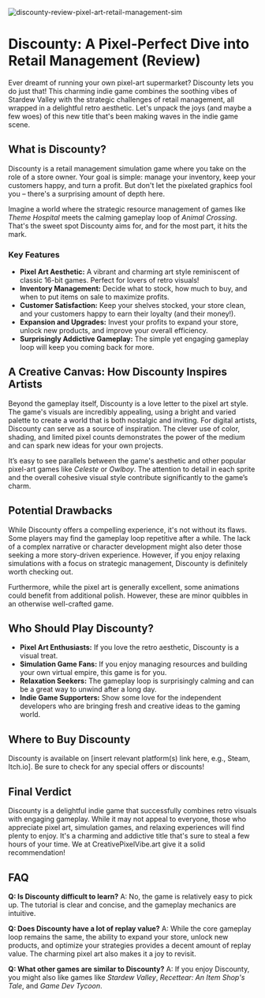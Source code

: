 ![discounty-review-pixel-art-retail-management-sim](https://images.pexels.com/photos/18069362/pexels-photo-18069362.png?auto=compress&cs=tinysrgb&fit=crop&h=627&w=1200)

# Discounty: A Pixel-Perfect Dive into Retail Management (Review)

Ever dreamt of running your own pixel-art supermarket? Discounty lets you do just that! This charming indie game combines the soothing vibes of Stardew Valley with the strategic challenges of retail management, all wrapped in a delightful retro aesthetic. Let's unpack the joys (and maybe a few woes) of this new title that's been making waves in the indie game scene.

## What is Discounty?

Discounty is a retail management simulation game where you take on the role of a store owner. Your goal is simple: manage your inventory, keep your customers happy, and turn a profit. But don't let the pixelated graphics fool you – there's a surprising amount of depth here.

Imagine a world where the strategic resource management of games like *Theme Hospital* meets the calming gameplay loop of *Animal Crossing*. That's the sweet spot Discounty aims for, and for the most part, it hits the mark.

### Key Features

*   **Pixel Art Aesthetic:** A vibrant and charming art style reminiscent of classic 16-bit games. Perfect for lovers of retro visuals!
*   **Inventory Management:** Decide what to stock, how much to buy, and when to put items on sale to maximize profits.
*   **Customer Satisfaction:** Keep your shelves stocked, your store clean, and your customers happy to earn their loyalty (and their money!).
*   **Expansion and Upgrades:** Invest your profits to expand your store, unlock new products, and improve your overall efficiency.
*   **Surprisingly Addictive Gameplay:** The simple yet engaging gameplay loop will keep you coming back for more.

## A Creative Canvas: How Discounty Inspires Artists

Beyond the gameplay itself, Discounty is a love letter to the pixel art style. The game's visuals are incredibly appealing, using a bright and varied palette to create a world that is both nostalgic and inviting. For digital artists, Discounty can serve as a source of inspiration. The clever use of color, shading, and limited pixel counts demonstrates the power of the medium and can spark new ideas for your own projects.

It’s easy to see parallels between the game's aesthetic and other popular pixel-art games like *Celeste* or *Owlboy*. The attention to detail in each sprite and the overall cohesive visual style contribute significantly to the game’s charm.

## Potential Drawbacks

While Discounty offers a compelling experience, it's not without its flaws. Some players may find the gameplay loop repetitive after a while. The lack of a complex narrative or character development might also deter those seeking a more story-driven experience. However, if you enjoy relaxing simulations with a focus on strategic management, Discounty is definitely worth checking out.

Furthermore, while the pixel art is generally excellent, some animations could benefit from additional polish. However, these are minor quibbles in an otherwise well-crafted game.

## Who Should Play Discounty?

*   **Pixel Art Enthusiasts:** If you love the retro aesthetic, Discounty is a visual treat.
*   **Simulation Game Fans:** If you enjoy managing resources and building your own virtual empire, this game is for you.
*   **Relaxation Seekers:** The gameplay loop is surprisingly calming and can be a great way to unwind after a long day.
*   **Indie Game Supporters:** Show some love for the independent developers who are bringing fresh and creative ideas to the gaming world.

## Where to Buy Discounty

Discounty is available on [insert relevant platform(s) link here, e.g., Steam, Itch.io]. Be sure to check for any special offers or discounts!

## Final Verdict

Discounty is a delightful indie game that successfully combines retro visuals with engaging gameplay. While it may not appeal to everyone, those who appreciate pixel art, simulation games, and relaxing experiences will find plenty to enjoy. It's a charming and addictive title that's sure to steal a few hours of your time. We at CreativePixelVibe.art give it a solid recommendation!

## FAQ

**Q: Is Discounty difficult to learn?**
A: No, the game is relatively easy to pick up. The tutorial is clear and concise, and the gameplay mechanics are intuitive.

**Q: Does Discounty have a lot of replay value?**
A: While the core gameplay loop remains the same, the ability to expand your store, unlock new products, and optimize your strategies provides a decent amount of replay value. The charming pixel art also makes it a joy to revisit.

**Q: What other games are similar to Discounty?**
A: If you enjoy Discounty, you might also like games like *Stardew Valley*, *Recettear: An Item Shop's Tale*, and *Game Dev Tycoon*.